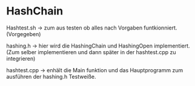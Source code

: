 # HashChain

Hashtest.sh -> zum aus testen ob alles nach Vorgaben funtkionniert. (Vorgegeben)

hashing.h -> hier wird die HashingChain und HashingOpen implementiert. (Zum selber implementieren und dann später in der hashtest.cpp zu integrieren)

hashtest.cpp -> enhält die Main funktion und das Hauptprogramm zum ausführen der hashing.h Testweiße.
